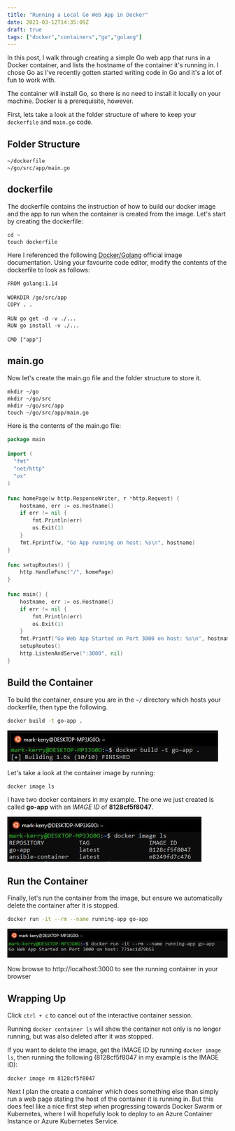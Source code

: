 ```yaml
---
title: "Running a Local Go Web App in Docker"
date: 2021-03-12T14:35:09Z
draft: true
tags: ["docker","containers","go","golang"]
---
```


In this post, I walk through creating a simple Go web app that runs in a Docker container, and lists the hostname of the container it's running in. I chose Go as I've recently gotten started writing code in Go and it's a lot of fun to work with.

The container will install Go, so there is no need to install it locally on your machine. Docker is a prerequisite, however.

First, lets take a look at the folder structure of where to keep your `dockerfile` and `main.go` code.

## Folder Structure

```terminal
~/dockerfile
~/go/src/app/main.go
```

## dockerfile

The dockerfile contains the instruction of how to build our docker image and the app to run when the container is created from the image. Let's start by creating the dockerfile:

```teminal
cd ~
touch dockerfile
```

Here I referenced the following [Docker/Golang](https://hub.docker.com/_/golang) official image documentation. Using your favourite code editor, modify the contents of the dockerfile to look as follows:

```docker
FROM golang:1.14

WORKDIR /go/src/app
COPY . .

RUN go get -d -v ./...
RUN go install -v ./...

CMD ["app"]
```

## main.go

Now let's create the main.go file and the folder structure to store it.

```termial
mkdir ~/go
mkdir ~/go/src
mkdir ~/go/src/app
touch ~/go/src/app/main.go
```

Here is the contents of the main.go file:

```go
package main

import (
  "fmt"
  "net/http"
  "os"
)

func homePage(w http.ResponseWriter, r *http.Request) {
    hostname, err := os.Hostname()
	if err != nil {
		fmt.Println(err)
		os.Exit(1)
	}
    fmt.Fprintf(w, "Go App running on host: %s\n", hostname)
}

func setupRoutes() {
    http.HandleFunc("/", homePage)
}

func main() {
    hostname, err := os.Hostname()
	if err != nil {
		fmt.Println(err)
		os.Exit(1)
	}
    fmt.Printf("Go Web App Started on Port 3000 on host: %s\n", hostname)
    setupRoutes()
    http.ListenAndServe(":3000", nil)
}
```

## Build the Container

To build the container, ensure you are in the `~/` directory which hosts your dockerfile, then type the following.

```bash
docker build -t go-app .
```

![dockerBuild](images/dockerBuild.jpg)

Let's take a look at the container image by running:

```terminal
docker image ls
```

I have two docker containers in my example. The one we just created is called __go-app__ with an _IMAGE ID_ of __8128cf5f8047__.

![dockerImage](images/dockerImage.jpg)

## Run the Container

Finally, let's run the container from the image, but ensure we automatically delete the container after it is stopped.

```bash
docker run -it --rm --name running-app go-app
```

![dockerRun](images/dockerRun.jpg)

Now browse to http://localhost:3000 to see the running container in your browser

## Wrapping Up

Click `ctrl + c` to cancel out of the interactive container session.

Running `docker container ls` will show the container not only is no longer running, but was also deleted after it was stopped.

If you want to delete the image, get the IMAGE ID by running `docker image ls`, then running the following (8128cf5f8047 in my example is the IMAGE ID):

```terminal
docker image rm 8128cf5f8047
```

Next I plan the create a container which does something else than simply run a web page stating the host of the container it is running in. But this does feel like a nice first step when progressing towards Docker Swarm or Kubernetes, where I will hopefully look to deploy to an Azure Container Instance or Azure Kubernetes Service.

